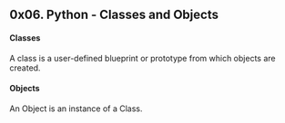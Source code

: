 ## 0x06. Python - Classes and Objects

#### Classes
A class is a user-defined blueprint or prototype from which objects are created.

#### Objects
An Object is an instance of a Class.
